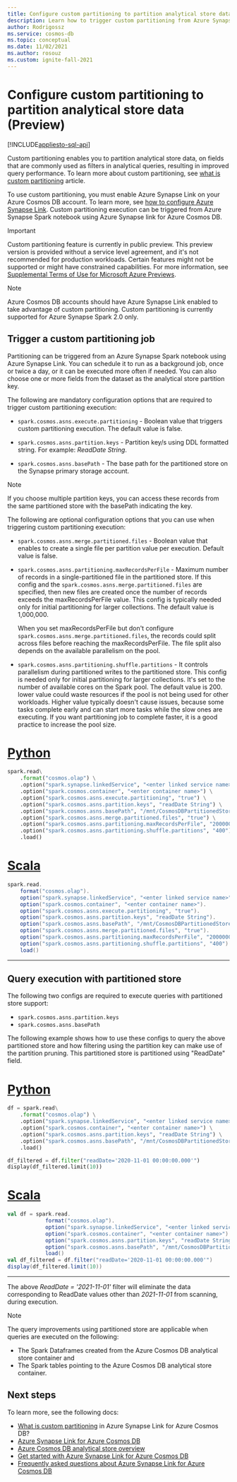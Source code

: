 ```yaml
---
title: Configure custom partitioning to partition analytical store data (Preview)
description: Learn how to trigger custom partitioning from Azure Synapse Spark notebook using Azure Synapse link for Azure Cosmos DB. It explains the configuration options.
author: Rodrigossz
ms.service: cosmos-db
ms.topic: conceptual
ms.date: 11/02/2021
ms.author: rosouz
ms.custom: ignite-fall-2021
---
```


# Configure custom partitioning to partition analytical store data (Preview)
[!INCLUDE[appliesto-sql-api](includes/appliesto-sql-api.md)]

Custom partitioning enables you to partition analytical store data, on fields that are commonly used as filters in analytical queries, resulting in improved query performance.
To learn more about custom partitioning, see [what is custom partitioning](custom-partitioning-analytical-store.md) article.

To use custom partitioning, you must enable Azure Synapse Link on your Azure Cosmos DB account. To learn more, see [how to configure Azure Synapse Link](configure-synapse-link.md). Custom partitioning execution can be triggered from Azure Synapse Spark notebook using Azure Synapse link for Azure Cosmos DB.

> [!IMPORTANT]
> Custom partitioning feature is currently in public preview. This preview version is provided without a service level agreement, and it's not recommended for production workloads. Certain features might not be supported or might have constrained capabilities. For more information, see [Supplemental Terms of Use for Microsoft Azure Previews](https://azure.microsoft.com/support/legal/preview-supplemental-terms/).

> [!NOTE]
> Azure Cosmos DB accounts should have Azure Synapse Link enabled to take advantage of custom partitioning. Custom partitioning is currently supported for Azure Synapse Spark 2.0 only.

## Trigger a custom partitioning job

Partitioning can be triggered from an Azure Synapse Spark notebook using Azure Synapse Link. You can schedule it to run as a background job, once or twice a day, or it can be executed more often if needed.  You can also choose one or more fields from the dataset as the analytical store partition key.

The following are mandatory configuration options that are required to trigger custom partitioning execution:

* `spark.cosmos.asns.execute.partitioning` - Boolean value that triggers custom partitioning execution. The default value is false.

* `spark.cosmos.asns.partition.keys` - Partition key/s using DDL formatted string. For example: *ReadDate String*.

* `spark.cosmos.asns.basePath` - The base path for the partitioned store on the Synapse primary storage account.

> [!NOTE]
> If you choose multiple partition keys, you can access these records from the same partitioned store with the basePath indicating the key.

The following are optional configuration options that you can use when triggering custom partitioning execution:

* `spark.cosmos.asns.merge.partitioned.files` - Boolean value that enables to create a single file per partition value per execution. Default value is false.

* `spark.cosmos.asns.partitioning.maxRecordsPerFile` - Maximum number of records in a single-partitioned file in the partitioned store. If this config and the `spark.cosmos.asns.merge.partitioned.files` are specified, then new files are created once the number of records exceeds the maxRecordsPerFile value. This config is typically needed only for initial partitioning for larger collections. The default value is 1,000,000.

  When you set maxRecordsPerFile but don't configure `spark.cosmos.asns.merge.partitioned.files`, the records could split across files before reaching the maxRecordsPerFile. The file split also depends on the available parallelism on the pool.

* `spark.cosmos.asns.partitioning.shuffle.partitions` - It controls parallelism during partitioned writes to the partitioned store. This config is needed only for initial partitioning for larger collections. It's set to the number of available cores on the Spark pool. The default value is 200. lower value could waste resources if the pool is not being used for other workloads. Higher value typically doesn't cause issues, because some tasks complete early and can start more tasks while the slow ones are executing. If you want partitioning job to complete faster, it is a good practice to increase the pool size.

# [Python](#tab/python)

```python
spark.read\
    .format("cosmos.olap") \
    .option("spark.synapse.linkedService", "<enter linked service name>") \
    .option("spark.cosmos.container", "<enter container name>") \
    .option("spark.cosmos.asns.execute.partitioning", "true") \
    .option("spark.cosmos.asns.partition.keys", "readDate String") \
    .option("spark.cosmos.asns.basePath", "/mnt/CosmosDBPartitionedStore/") \
    .option("spark.cosmos.asns.merge.partitioned.files", "true") \
    .option("spark.cosmos.asns.partitioning.maxRecordsPerFile", "2000000") \
    .option("spark.cosmos.asns.partitioning.shuffle.partitions", "400") \
    .load()
```

# [Scala](#tab/scala)

```scala
spark.read.
    format("cosmos.olap").
    option("spark.synapse.linkedService", "<enter linked service name>").
    option("spark.cosmos.container", "<enter container name>").
    option("spark.cosmos.asns.execute.partitioning", "true").
    option("spark.cosmos.asns.partition.keys", "readDate String").
    option("spark.cosmos.asns.basePath", "/mnt/CosmosDBPartitionedStore/").
    option("spark.cosmos.asns.merge.partitioned.files", "true").
    option("spark.cosmos.asns.partitioning.maxRecordsPerFile", "2000000").
    option("spark.cosmos.asns.partitioning.shuffle.partitions", "400").
    load()
```
---

## Query execution with partitioned store

The following two configs are required to execute queries with partitioned store support:

* `spark.cosmos.asns.partition.keys`
* `spark.cosmos.asns.basePath`

The following example shows how to use these configs to query the above partitioned store and how filtering using the partition key can make use of the partition pruning. This partitioned store is partitioned using "ReadDate" field.

# [Python](#tab/python)

```python
df = spark.read\
    .format("cosmos.olap") \
    .option("spark.synapse.linkedService", "<enter linked service name>") \
    .option("spark.cosmos.container", "<enter container name>") \
    .option("spark.cosmos.asns.partition.keys", "readDate String") \
    .option("spark.cosmos.asns.basePath", "/mnt/CosmosDBPartitionedStore/") \
    .load()

df_filtered = df.filter("readDate='2020-11-01 00:00:00.000'")
display(df_filtered.limit(10))
```

# [Scala](#tab/scala)

```scala
val df = spark.read.
            format("cosmos.olap").
            option("spark.synapse.linkedService", "<enter linked service name>").
            option("spark.cosmos.container", "<enter container name>").
            option("spark.cosmos.asns.partition.keys", "readDate String").
            option("spark.cosmos.asns.basePath", "/mnt/CosmosDBPartitionedStore/").
            load()
val df_filtered = df.filter("readDate='2020-11-01 00:00:00.000'")
display(df_filtered.limit(10))
```
---

The above *ReadDate = '2021-11-01'* filter will eliminate the data corresponding to ReadDate values other than *2021-11-01* from scanning, during execution.

> [!NOTE]
> The query improvements using partitioned store are applicable when queries are executed on the following:
>
> * The Spark Dataframes created from the Azure Cosmos DB analytical store container and
> * The Spark tables pointing to the Azure Cosmos DB analytical store container.

## Next steps

To learn more, see the following docs:

* [What is custom partitioning](custom-partitioning-analytical-store.md) in Azure Synapse Link for Azure Cosmos DB?
* [Azure Synapse Link for Azure Cosmos DB](synapse-link.md)
* [Azure Cosmos DB analytical store overview](analytical-store-introduction.md)
* [Get started with Azure Synapse Link for Azure Cosmos DB](configure-synapse-link.md)
* [Frequently asked questions about Azure Synapse Link for Azure Cosmos DB](synapse-link-frequently-asked-questions.yml)
